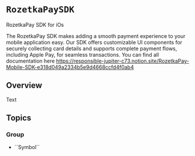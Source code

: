 # ``RozetkaPaySDK``

RozetkaPay SDK for iOs

The RozetkaPay SDK makes adding a smooth payment experience to your mobile application easy. Our SDK offers customizable UI components for securely collecting card details and supports complete payment flows, including Apple Pay, for seamless transactions.
You can find all documentation here https://responsible-jupiter-c73.notion.site/RozetkaPay-Mobile-SDK-e318d049a2334b5e9d4668ccfd4f0ab4

## Overview

<!--@START_MENU_TOKEN@-->Text<!--@END_MENU_TOKEN@-->

## Topics

### <!--@START_MENU_TOKEN@-->Group<!--@END_MENU_TOKEN@-->

- <!--@START_MENU_TOKEN@-->``Symbol``<!--@END_MENU_TOKEN@-->
